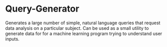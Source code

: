 # Query-Generator

Generates a large number of simple, natural language queries that request data analysis on a particular subject. Can be used as a small utility to generate data for for a machine learning program trying to understand user inputs. 
